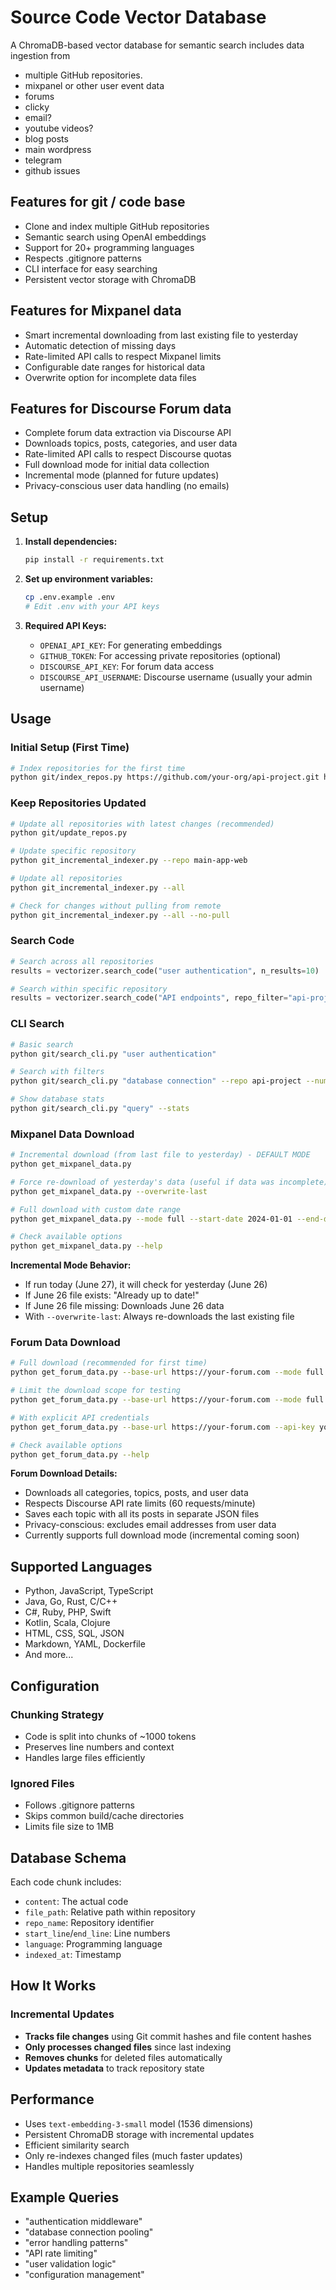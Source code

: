 # Source Code Vector Database

A ChromaDB-based vector database for semantic search includes data ingestion from
 - multiple GitHub repositories.
 - mixpanel or other user event data 
 - forums
 - clicky
 - email?
 - youtube videos?
 - blog posts
 - main wordpress
 - telegram
 - github issues





## Features for git / code base

- Clone and index multiple GitHub repositories
- Semantic search using OpenAI embeddings
- Support for 20+ programming languages
- Respects .gitignore patterns
- CLI interface for easy searching
- Persistent vector storage with ChromaDB

## Features for Mixpanel data

- Smart incremental downloading from last existing file to yesterday
- Automatic detection of missing days
- Rate-limited API calls to respect Mixpanel limits
- Configurable date ranges for historical data
- Overwrite option for incomplete data files

## Features for Discourse Forum data

- Complete forum data extraction via Discourse API
- Downloads topics, posts, categories, and user data
- Rate-limited API calls to respect Discourse quotas
- Full download mode for initial data collection
- Incremental mode (planned for future updates)
- Privacy-conscious user data handling (no emails)

## Setup

1. **Install dependencies:**
   ```bash
   pip install -r requirements.txt
   ```

2. **Set up environment variables:**
   ```bash
   cp .env.example .env
   # Edit .env with your API keys
   ```

3. **Required API Keys:**
   - `OPENAI_API_KEY`: For generating embeddings
   - `GITHUB_TOKEN`: For accessing private repositories (optional)
   - `DISCOURSE_API_KEY`: For forum data access
   - `DISCOURSE_API_USERNAME`: Discourse username (usually your admin username)

## Usage

### Initial Setup (First Time)

```bash
# Index repositories for the first time
python git/index_repos.py https://github.com/your-org/api-project.git https://github.com/your-org/web-project.git
```

### Keep Repositories Updated

```bash
# Update all repositories with latest changes (recommended)
python git/update_repos.py

# Update specific repository
python git_incremental_indexer.py --repo main-app-web

# Update all repositories
python git_incremental_indexer.py --all

# Check for changes without pulling from remote
python git_incremental_indexer.py --all --no-pull
```

### Search Code

```python
# Search across all repositories
results = vectorizer.search_code("user authentication", n_results=10)

# Search within specific repository
results = vectorizer.search_code("API endpoints", repo_filter="api-project")
```

### CLI Search

```bash
# Basic search
python git/search_cli.py "user authentication"

# Search with filters
python git/search_cli.py "database connection" --repo api-project --num-results 5

# Show database stats
python git/search_cli.py "query" --stats
```

### Mixpanel Data Download

```bash
# Incremental download (from last file to yesterday) - DEFAULT MODE
python get_mixpanel_data.py

# Force re-download of yesterday's data (useful if data was incomplete)
python get_mixpanel_data.py --overwrite-last

# Full download with custom date range
python get_mixpanel_data.py --mode full --start-date 2024-01-01 --end-date 2024-12-31

# Check available options
python get_mixpanel_data.py --help
```

**Incremental Mode Behavior:**
- If run today (June 27), it will check for yesterday (June 26)
- If June 26 file exists: "Already up to date!" 
- If June 26 file missing: Downloads June 26 data
- With `--overwrite-last`: Always re-downloads the last existing file

### Forum Data Download

```bash
# Full download (recommended for first time)
python get_forum_data.py --base-url https://your-forum.com --mode full

# Limit the download scope for testing
python get_forum_data.py --base-url https://your-forum.com --mode full --max-topic-pages 5

# With explicit API credentials
python get_forum_data.py --base-url https://your-forum.com --api-key your-key --api-username admin

# Check available options
python get_forum_data.py --help
```

**Forum Download Details:**
- Downloads all categories, topics, posts, and user data
- Respects Discourse API rate limits (60 requests/minute)
- Saves each topic with all its posts in separate JSON files
- Privacy-conscious: excludes email addresses from user data
- Currently supports full download mode (incremental coming soon)

## Supported Languages

- Python, JavaScript, TypeScript
- Java, Go, Rust, C/C++
- C#, Ruby, PHP, Swift
- Kotlin, Scala, Clojure
- HTML, CSS, SQL, JSON
- Markdown, YAML, Dockerfile
- And more...

## Configuration

### Chunking Strategy
- Code is split into chunks of ~1000 tokens
- Preserves line numbers and context
- Handles large files efficiently

### Ignored Files
- Follows .gitignore patterns
- Skips common build/cache directories
- Limits file size to 1MB

## Database Schema

Each code chunk includes:
- `content`: The actual code
- `file_path`: Relative path within repository
- `repo_name`: Repository identifier
- `start_line`/`end_line`: Line numbers
- `language`: Programming language
- `indexed_at`: Timestamp

## How It Works

### Incremental Updates
- **Tracks file changes** using Git commit hashes and file content hashes
- **Only processes changed files** since last indexing
- **Removes chunks** for deleted files automatically
- **Updates metadata** to track repository state


## Performance

- Uses `text-embedding-3-small` model (1536 dimensions)
- Persistent ChromaDB storage with incremental updates
- Efficient similarity search
- Only re-indexes changed files (much faster updates)
- Handles multiple repositories seamlessly

## Example Queries

- "authentication middleware"
- "database connection pooling"
- "error handling patterns"
- "API rate limiting"
- "user validation logic"
- "configuration management"